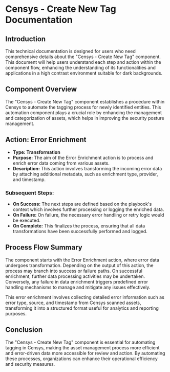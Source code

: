 # Censys - Create New Tag Documentation

## Introduction
This technical documentation is designed for users who need comprehensive details about the "Censys - Create New Tag" component. This document will help users understand each step and action within the component flow, enhancing the understanding of its functionalities and applications in a high contrast environment suitable for dark backgrounds.

## Component Overview
The "Censys - Create New Tag" component establishes a procedure within Censys to automate the tagging process for newly identified entities. This automation component plays a crucial role by enhancing the management and categorization of assets, which helps in improving the security posture management.

## Action: Error Enrichment
- **Type: Transformation**
- **Purpose:** The aim of the Error Enrichment action is to process and enrich error data coming from various assets.
- **Description:** This action involves transforming the incoming error data by attaching additional metadata, such as enrichment type, provider, and timestamp.

### Subsequent Steps:
- **On Success:** The next steps are defined based on the playbook's context which involves further processing or logging the enriched data.
- **On Failure:** On failure, the necessary error handling or retry logic would be executed.
- **On Complete:** This finalizes the process, ensuring that all data transformations have been successfully performed and logged.

## Process Flow Summary
The component starts with the Error Enrichment action, where error data undergoes transformation. Depending on the output of this action, the process may branch into success or failure paths. On successful enrichment, further data processing activities may be undertaken. Conversely, any failure in data enrichment triggers predefined error handling mechanisms to manage and mitigate any issues effectively.

This error enrichment involves collecting detailed error information such as error type, source, and timestamp from Censys scanned assets, transforming it into a structured format useful for analytics and reporting purposes.

## Conclusion
The "Censys - Create New Tag" component is essential for automating tagging in Censys, making the asset management process more efficient and error-driven data more accessible for review and action. By automating these processes, organizations can enhance their operational efficiency and security measures.
